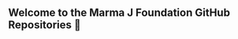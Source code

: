 ## Welcome to the Marma J Foundation GitHub Repositories 🥰

<!--

**Some of the OS projects you might find here:**

👾 [Marma J Gaming](marmaj.org/gaming)
🫰 [Allies Marketplace](https://twitter.com/allieeveknox)

🙏🏽 Contribution guide coming soon 🥰
-->

